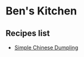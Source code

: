 # Ben's Kitchen
## Recipes list
- [Simple Chinese Dumpling](https://github.com/lingwsh/youtube/blob/main/recipes/01_chinese_dumpling.md)
